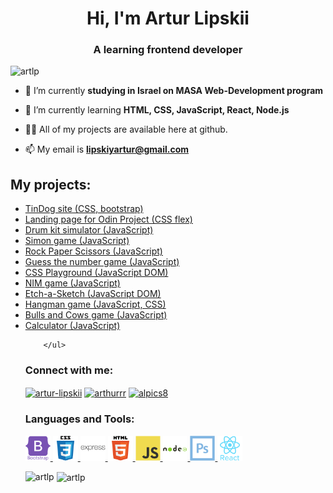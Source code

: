<h1 align="center">Hi, I'm Artur Lipskii</h1>
<h3 align="center">A learning frontend developer</h3>

<p align="left"> <img src="https://komarev.com/ghpvc/?username=artlp&label=Profile%20views&color=0e75b6&style=flat-square" alt="artlp" /> </p>

- 🔭 I’m currently **studying in Israel on MASA Web-Development program**

- 🌱 I’m currently learning **HTML, CSS, JavaScript, React, Node.js**

- 👨‍💻 All of my projects are available here at github.

- 📫 My email is **lipskiyartur@gmail.com**

<h2>My projects:</h2>        <ul>
            <li><a href="https://artlp.github.io/TinDog-Start-master/">TinDog site (CSS, bootstrap)</a></li>
            <li><a href="https://artlp.github.io/odin-landing-page/">Landing page for Odin Project (CSS flex)</a></li>
            <li><a href="https://artlp.github.io/Drum-Kit/">Drum kit simulator (JavaScript)</a></li>
            <li><a href="https://artlp.github.io/simon/">Simon game (JavaScript)</a></li>
            <li><a href="https://artlp.github.io/rock-paper-scissors/">Rock Paper Scissors (JavaScript)</a></li>
            <li><a href="https://artlp.github.io/GuessTheNumber/">Guess the number game (JavaScript)</a></li>
            <li><a href="https://artlp.github.io/CSS-playground/">CSS Playground (JavaScript DOM)</a></li>
            <li><a href="https://artlp.github.io/NIM-game/">NIM game (JavaScript)</a></li>
            <li><a href="https://artlp.github.io/Etch-a-sketch/">Etch-a-Sketch (JavaScript DOM)</a></li>
            <li><a href="https://artlp.github.io/Hangman-neon/">Hangman game (JavaScript, CSS)</a></li>
            <li><a href="https://artlp.github.io/Bulls-and-Cows/">Bulls and Cows game (JavaScript)</a></li>
            <li><a href="https://artlp.github.io/odin-calculator/">Calculator (JavaScript)</a></li>
            
        </ul>

<h3 align="left">Connect with me:</h3>
<p align="left">
<a href="https://linkedin.com/in/artur-lipskii" target="blank"><img align="center" src="https://raw.githubusercontent.com/rahuldkjain/github-profile-readme-generator/master/src/images/icons/Social/linked-in-alt.svg" alt="artur-lipskii" height="30" width="40" /></a>
<a href="https://fb.com/arthurrr" target="blank"><img align="center" src="https://raw.githubusercontent.com/rahuldkjain/github-profile-readme-generator/master/src/images/icons/Social/facebook.svg" alt="arthurrr" height="30" width="40" /></a>
<a href="https://instagram.com/alpics8" target="blank"><img align="center" src="https://raw.githubusercontent.com/rahuldkjain/github-profile-readme-generator/master/src/images/icons/Social/instagram.svg" alt="alpics8" height="30" width="40" /></a>
</p>

<h3 align="left">Languages and Tools:</h3>
<p align="left"> <a href="https://getbootstrap.com" target="_blank" rel="noreferrer"> <img src="https://raw.githubusercontent.com/devicons/devicon/master/icons/bootstrap/bootstrap-plain-wordmark.svg" alt="bootstrap" width="40" height="40"/> </a> <a href="https://www.w3schools.com/css/" target="_blank" rel="noreferrer"> <img src="https://raw.githubusercontent.com/devicons/devicon/master/icons/css3/css3-original-wordmark.svg" alt="css3" width="40" height="40"/> </a> <a href="https://expressjs.com" target="_blank" rel="noreferrer"> <img src="https://raw.githubusercontent.com/devicons/devicon/master/icons/express/express-original-wordmark.svg" alt="express" width="40" height="40"/> </a> <a href="https://www.w3.org/html/" target="_blank" rel="noreferrer"> <img src="https://raw.githubusercontent.com/devicons/devicon/master/icons/html5/html5-original-wordmark.svg" alt="html5" width="40" height="40"/> </a> <a href="https://developer.mozilla.org/en-US/docs/Web/JavaScript" target="_blank" rel="noreferrer"> <img src="https://raw.githubusercontent.com/devicons/devicon/master/icons/javascript/javascript-original.svg" alt="javascript" width="40" height="40"/> </a> <a href="https://nodejs.org" target="_blank" rel="noreferrer"> <img src="https://raw.githubusercontent.com/devicons/devicon/master/icons/nodejs/nodejs-original-wordmark.svg" alt="nodejs" width="40" height="40"/> </a> <a href="https://www.photoshop.com/en" target="_blank" rel="noreferrer"> <img src="https://raw.githubusercontent.com/devicons/devicon/master/icons/photoshop/photoshop-line.svg" alt="photoshop" width="40" height="40"/> </a> <a href="https://reactjs.org/" target="_blank" rel="noreferrer"> <img src="https://raw.githubusercontent.com/devicons/devicon/master/icons/react/react-original-wordmark.svg" alt="react" width="40" height="40"/> </a> </p>

<p><img align="left" src="https://github-readme-stats.vercel.app/api/top-langs?username=artlp&show_icons=true&theme=dark&locale=en&layout=compact" alt="artlp" /></p>

<p>&nbsp;<img align="center" src="https://github-readme-stats.vercel.app/api?username=artlp&show_icons=true&theme=dark&locale=en" alt="artlp" /></p>

